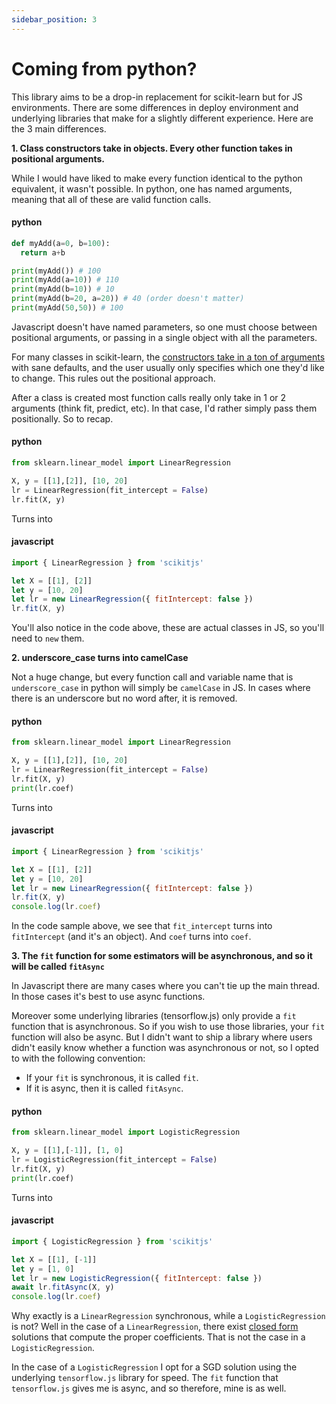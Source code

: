```yaml
---
sidebar_position: 3
---
```


# Coming from python?

This library aims to be a drop-in replacement for scikit-learn but for JS environments. There are some
differences in deploy environment and underlying libraries that make for a slightly different experience.
Here are the 3 main differences.

**1. Class constructors take in objects. Every other function takes in positional arguments.**

While I would have liked to make every function identical to the python equivalent, it wasn't possible. In python,
one has named arguments, meaning that all of these are valid function calls.

#### python

```py
def myAdd(a=0, b=100):
  return a+b

print(myAdd()) # 100
print(myAdd(a=10)) # 110
print(myAdd(b=10)) # 10
print(myAdd(b=20, a=20)) # 40 (order doesn't matter)
print(myAdd(50,50)) # 100
```

Javascript doesn't have named parameters, so one must choose between positional arguments, or passing in a single object with all the parameters.

For many classes in scikit-learn, the [constructors take in a ton of arguments](https://scikit-learn.org/stable/modules/generated/sklearn.tree.DecisionTreeClassifier.html#sklearn.tree.DecisionTreeClassifier) with sane defaults, and the user usually only specifies which one they'd like to change. This rules out the positional approach.

After a class is created most function calls really only take in 1 or 2 arguments (think fit, predict, etc). In that case, I'd rather simply pass them positionally. So to recap.

#### python

```py
from sklearn.linear_model import LinearRegression

X, y = [[1],[2]], [10, 20]
lr = LinearRegression(fit_intercept = False)
lr.fit(X, y)
```

Turns into

#### javascript

```js
import { LinearRegression } from 'scikitjs'

let X = [[1], [2]]
let y = [10, 20]
let lr = new LinearRegression({ fitIntercept: false })
lr.fit(X, y)
```

You'll also notice in the code above, these are actual classes in JS, so you'll need to `new` them.

**2. underscore_case turns into camelCase**

Not a huge change, but every function call and variable name that is `underscore_case` in python will simply be `camelCase` in JS. In cases where there is an underscore but no word after, it is removed.

#### python

```py
from sklearn.linear_model import LinearRegression

X, y = [[1],[2]], [10, 20]
lr = LinearRegression(fit_intercept = False)
lr.fit(X, y)
print(lr.coef)
```

Turns into

#### javascript

```js
import { LinearRegression } from 'scikitjs'

let X = [[1], [2]]
let y = [10, 20]
let lr = new LinearRegression({ fitIntercept: false })
lr.fit(X, y)
console.log(lr.coef)
```

In the code sample above, we see that `fit_intercept` turns into `fitIntercept` (and it's an object). And `coef` turns into `coef`.

**3. The `fit` function for some estimators will be asynchronous, and so it will be called `fitAsync`**

In Javascript there are many cases where you can't tie up the main thread. In those cases it's best to use async functions.

Moreover some underlying libraries (tensorflow.js) only provide a `fit` function that is asynchronous. So if you wish to use those libraries, your `fit` function will also be async. But I didn't want to ship a library where users didn't easily know whether a function was asynchronous or not, so I opted to with the following convention:

- If your `fit` is synchronous, it is called `fit`.
- If it is async, then it is called `fitAsync`.

#### python

```py
from sklearn.linear_model import LogisticRegression

X, y = [[1],[-1]], [1, 0]
lr = LogisticRegression(fit_intercept = False)
lr.fit(X, y)
print(lr.coef)
```

Turns into

#### javascript

```js
import { LogisticRegression } from 'scikitjs'

let X = [[1], [-1]]
let y = [1, 0]
let lr = new LogisticRegression({ fitIntercept: false })
await lr.fitAsync(X, y)
console.log(lr.coef)
```

Why exactly is a `LinearRegression` synchronous, while a `LogisticRegression` is not? Well in the case of a `LinearRegression`, there exist [closed form](https://eli.thegreenplace.net/2014/derivation-of-the-normal-equation-for-linear-regression/) solutions that compute the proper coefficients. That is not the case in a `LogisticRegression`.

In the case of a `LogisticRegression` I opt for a SGD solution using the underlying `tensorflow.js` library for speed. The `fit` function that `tensorflow.js` gives me is async, and so therefore, mine is as well.
